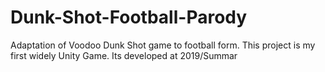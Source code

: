 # Dunk-Shot-Football-Parody
Adaptation of Voodoo Dunk Shot game to football form. This project is my first widely Unity Game. Its developed at 2019/Summar
